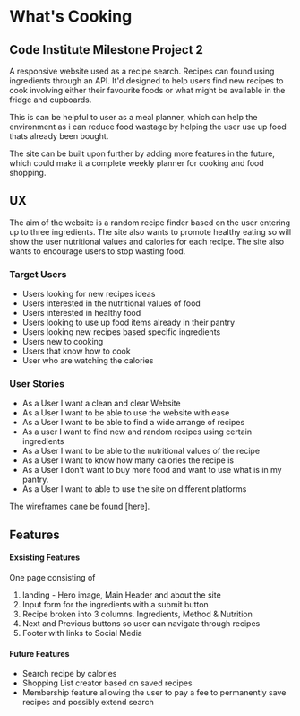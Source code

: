 # What's Cooking

## Code Institute Milestone Project 2

A responsive website used as a recipe search. Recipes can found using ingredients through an API. It'd designed to help users find new recipes to cook involving either their favourite foods or what might be available in the fridge and cupboards.

This is can be helpful to user as a meal planner, which can help the environment as i can reduce food wastage by helping the user use up food thats already been bought.

The site can be built upon further by adding more features in the future, which could make it a complete weekly planner for cooking and food shopping.

## UX

The aim of the website is a random recipe finder based on the user entering up to three ingredients. The site also wants to promote healthy eating so will show the user nutritional values and calories for each recipe. The site also wants to encourage users to stop wasting food. 

### Target Users

* Users looking for new recipes ideas
* Users interested in the nutritional values of food
* Users interested in healthy food
* Users looking to use up food items already in their pantry
* Users looking new recipes based specific ingredients
* Users new to cooking
* Users that know how to cook
* User who are watching the calories

### User Stories

* As a User I want a clean and clear Website
* As a User I want to be able to use the website with ease
* As a User I want to be able to find a wide arrange of recipes
* As a user I want to find new and random recipes using certain ingredients
* As a User I want to be able to the nutritional values of the recipe
* As a User I want to know how many calories the recipe is
* As a User I don't want to buy more food and want to use what is in my pantry.
* As a User I want to able to use the site on different platforms

The wireframes cane be found [here].

## Features


#### Exsisting Features

One page consisting of 
1. landing - Hero image, Main Header and about the site
2. Input form for the ingredients with a submit button
3. Recipe broken into 3 columns. Ingredients, Method & Nutrition
4. Next and Previous buttons so user can navigate through recipes
5. Footer with links to Social Media

#### Future Features
* Search recipe by calories
* Shopping List creator based on saved recipes
* Membership feature allowing the user to pay a fee to permanently save recipes and possibly extend search
